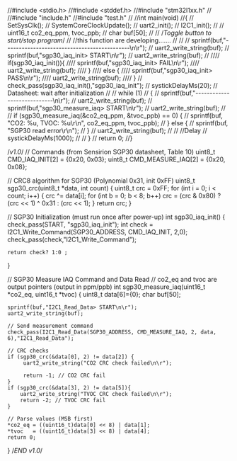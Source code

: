 //#include <stdio.h>
//#include <stddef.h>
//#include "stm32l1xx.h"
//
//#include "include.h"
//#include "test.h"
//
//int main(void)
//{
//	SetSysClk();
//	SystemCoreClockUpdate();
//	uart2_init();
//	I2C1_init();
//
//	uint16_t co2_eq_ppm, tvoc_ppb;
//	char buf[50];
//
//	/*Toggle button to start/stop program*/
//	//this function are developing.......
//
//
//	sprintf(buf,"--------------------------------------------\n\r");
//	uart2_write_string(buf);
//	sprintf(buf,"sgp30_iaq_init>                        START\n\r");
//    uart2_write_string(buf);
//
////    if(sgp30_iaq_init()){
////    	sprintf(buf,"sgp30_iaq_init> FAIL\n\r");
////    	uart2_write_string(buf);
////    }
////    else {
////    	sprintf(buf,"sgp30_iaq_init> PASS\n\r");
////    	uart2_write_string(buf);
////    }
//    check_pass(sgp30_iaq_init(),"sgp30_iaq_init");
//    systickDelayMs(20); // Datasheet: wait after initialization
//
//  while (1)
//  {
//		sprintf(buf,"----------------------------\n\r");
//		uart2_write_string(buf);
//		sprintf(buf,"sgp30_measure_iaq> START\n\r");
//	    uart2_write_string(buf);
//
//	  if (sgp30_measure_iaq(&co2_eq_ppm, &tvoc_ppb) == 0) {
//		  sprintf(buf, "CO2: %u, TVOC: %u\r\n", co2_eq_ppm, tvoc_ppb);
//	  } else {
//		  sprintf(buf, "SGP30 read error\r\n");
//	  }
//	  uart2_write_string(buf);
//
//	  //Delay
//	  systickDelayMs(1000);
//
//	}
//	return 0;
//}

/*v1.0*/
// Commands (from Sensirion SGP30 datasheet, Table 10)
uint8_t CMD_IAQ_INIT[2]    = {0x20, 0x03};
uint8_t CMD_MEASURE_IAQ[2] = {0x20, 0x08};

// CRC8 algorithm for SGP30 (Polynomial 0x31, init 0xFF)
uint8_t sgp30_crc(uint8_t *data, int count) {
    uint8_t crc = 0xFF;
    for (int i = 0; i < count; i++) {
        crc ^= data[i];
        for (int b = 0; b < 8; b++)
            crc = (crc & 0x80) ? (crc << 1) ^ 0x31 : (crc << 1);
    }
    return crc;
}

// SGP30 Initialization (must run once after power-up)
int sgp30_iaq_init() {
	check_pass(START, "sgp30_iaq_init");
	int check = I2C1_Write_Command(SGP30_ADDRESS, CMD_IAQ_INIT, 2,0);
	check_pass(check,"I2C1_Write_Command");

	return check? 1:0 ;
}

// SGP30 Measure IAQ Command and Data Read
// co2_eq and tvoc are output pointers (output in ppm/ppb)
int sgp30_measure_iaq(uint16_t *co2_eq, uint16_t *tvoc) {
    uint8_t data[6]={0};
    char buf[50];

    sprintf(buf,"I2C1_Read_Data> START\n\r");
	uart2_write_string(buf);

    // Send measurement command
    check_pass(I2C1_Read_Data(SGP30_ADDRESS, CMD_MEASURE_IAQ, 2, data, 6),"I2C1_Read_Data");

    // CRC checks
    if (sgp30_crc(&data[0], 2) != data[2]) {
    	 uart2_write_string("CO2 CRC check failed\n\r");

    	 return -1; // CO2 CRC fail
    }
    if (sgp30_crc(&data[3], 2) != data[5]){
    	uart2_write_string("TVOC CRC check failed\n\r");
    	return -2; // TVOC CRC fail
    }

    // Parse values (MSB first)
    *co2_eq = ((uint16_t)data[0] << 8) | data[1];
    *tvoc   = ((uint16_t)data[3] << 8) | data[4];
    return 0;
}
/*END v1.0*/